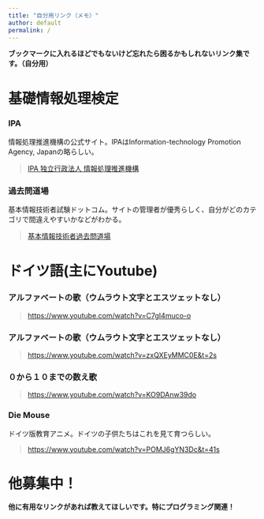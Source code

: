 ```yaml
---
title: "自分用リンク（メモ）"
author: default
permalink: /
---
```


**ブックマークに入れるほどでもないけど忘れたら困るかもしれないリンク集です。（自分用）**

# 基礎情報処理検定
### IPA
情報処理推進機構の公式サイト。IPAはInformation-technology Promotion Agency, Japanの略らしい。
> [IPA 独立行政法人 情報処理推進機構](https://www.ipa.go.jp/index.html)

### 過去問道場
基本情報技術者試験ドットコム。サイトの管理者が優秀らしく、自分がどのカテゴリで間違えやすいかなどがわかる。
> [基本情報技術者過去問道場](https://www.fe-siken.com/fekakomon.php)


# ドイツ語(主にYoutube)
### アルファベートの歌（ウムラウト文字とエスツェットなし）
> https://www.youtube.com/watch?v=C7gI4muco-o

### アルファベートの歌（ウムラウト文字とエスツェットなし）
> https://www.youtube.com/watch?v=zxQXEyMMC0E&t=2s

### ０から１０までの数え歌
> https://www.youtube.com/watch?v=KO9DAnw39do

### Die Mouse
ドイツ版教育アニメ。ドイツの子供たちはこれを見て育つらしい。
> https://www.youtube.com/watch?v=POMJ6gYN3Dc&t=41s

# 他募集中！
**他に有用なリンクがあれば教えてほしいです。特にプログラミング関連！**
